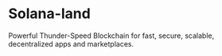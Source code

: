 # Solana-land
Powerful Thunder-Speed Blockchain for fast, secure, scalable, decentralized apps and marketplaces.
